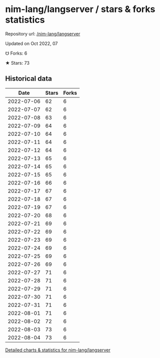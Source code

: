 # nim-lang/langserver / stars & forks statistics

Repository url: [/nim-lang/langserver](https://github.com/nim-lang/langserver)

Updated on Oct 2022, 07

☋ Forks: 6

★ Stars: 73

## Historical data
| Date | Stars | Forks |
|------|-------|-------|
| 2022-07-06 | 62 | 6 | 
| 2022-07-07 | 62 | 6 | 
| 2022-07-08 | 63 | 6 | 
| 2022-07-09 | 64 | 6 | 
| 2022-07-10 | 64 | 6 | 
| 2022-07-11 | 64 | 6 | 
| 2022-07-12 | 64 | 6 | 
| 2022-07-13 | 65 | 6 | 
| 2022-07-14 | 65 | 6 | 
| 2022-07-15 | 65 | 6 | 
| 2022-07-16 | 66 | 6 | 
| 2022-07-17 | 67 | 6 | 
| 2022-07-18 | 67 | 6 | 
| 2022-07-19 | 67 | 6 | 
| 2022-07-20 | 68 | 6 | 
| 2022-07-21 | 69 | 6 | 
| 2022-07-22 | 69 | 6 | 
| 2022-07-23 | 69 | 6 | 
| 2022-07-24 | 69 | 6 | 
| 2022-07-25 | 69 | 6 | 
| 2022-07-26 | 69 | 6 | 
| 2022-07-27 | 71 | 6 | 
| 2022-07-28 | 71 | 6 | 
| 2022-07-29 | 71 | 6 | 
| 2022-07-30 | 71 | 6 | 
| 2022-07-31 | 71 | 6 | 
| 2022-08-01 | 71 | 6 | 
| 2022-08-02 | 72 | 6 | 
| 2022-08-03 | 73 | 6 | 
| 2022-08-04 | 73 | 6 | 


[Detailed charts & statistics for nim-lang/langserver](https://reviewgithub.com/rep/nim-lang/langserver)
